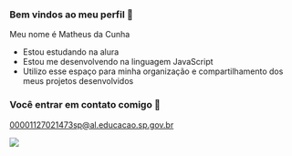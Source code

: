 ### Bem vindos ao meu perfil 🖤 

Meu nome é Matheus da Cunha

- Estou estudando na alura
- Estou me desenvolvendo na linguagem JavaScript
- Utilizo esse espaço  para minha organização e compartilhamento dos meus projetos desenvolvidos

### Você entrar em contato comigo 📧

00001127021473sp@al.educacao.sp.gov.br

![](https://media1.tenor.com/m/S4VKH5-a4uEAAAAC/joey-jordison.gif)
